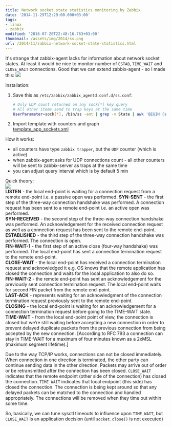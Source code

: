 ```yaml
---
title: Network socket state statistics monitoring by Zabbix
date: '2014-11-29T12:29:00.000+03:00'
tags:
- linux
- zabbix
modified: '2016-07-20T22:48:16.763+03:00'
thumbnail: /assets/img/2014/ss.png
url: /2014/11/zabbix-network-socket-state-statistics.html
---
```

It's strange that zabbix-agent lacks for information about network socket states. At least it would be nice to monitor number of `ESTAB`, `TIME_WAIT` and `CLOSE_WAIT` connections.
Good that we can extend zabbix-agent - so I made this:
![](/assets/img/2014/ss.png)

Installation:
1. Save this as `/etc/zabbix/zabbix_agentd.conf.d/ss.conf`:
   ```bash
   # Only UDP count returned on any sock[*] key query
   # All other items send to trap keys at the same time
   UserParameter=sock[*], /bin/ss -ant | grep -v State | awk 'BEGIN {s["CLOSE-WAIT"]=0;s["ESTAB"]=0;s["FIN-WAIT-1"]=0;s["FIN-WAIT-2"]=0;s["LAST-ACK"]=0;s["SYN-RECV"]=0;s["SYN-SENT"]=0;s["TIME-WAIT"]=0} {s[$$1]++} END {for (i in s) {print "- sock["i"]", s[i]}}' | /usr/bin/zabbix_sender -c /etc/zabbix/zabbix_agentd.conf -i - >/dev/null; /bin/ss -anu | wc -l
   ```
1. Import template with counters and graph  
[template_app_sockets.xml](https://github.com/sepich/zabbix/raw/master/templates/template_app_sockets.xml)

How it works:
- all counters have type `zabbix trapper`, but the `UDP` counter (which is active)
- when zabbix-agent asks for UDP connections count - all other counters will be sent to zabbix-server as traps at the same time
- you can adjust query interval which is by default 5 min


Quick theory:  
![](/assets/img/2014/tcp.gif)  
**LISTEN** - the local end-point is waiting for a connection request from a remote end-point i.e. a passive open was performed.
**SYN-SENT** - the first step of the three-way connection handshake was performed. A connection request has been sent to a remote end-point i.e. an active open was performed.  
**SYN-RECEIVED** - the second step of the three-way connection handshake was performed. An  acknowledgement for the received connection request as well as a  connection request has been sent to the remote end-point.  
**ESTABLISHED** - the third step of the three-way connection handshake was performed. The connection is open.  
**FIN-WAIT-1** - the first step of an active close (four-way handshake) was performed.  The local end-point has sent a connection termination request to the  remote end-point.  
**CLOSE-WAIT** - the local end-point has received a connection termination request and  acknowledged it e.g. OS knows that the remote application has closed the connection and waits for the local application to also do so.  
**FIN-WAIT-2** - the remote end-point has sent an acknowledgement for the previously sent  connection termination request. The local end-point waits for second FIN packet from the remote end-point.  
**LAST-ACK** - represents waiting for an acknowledgment of the connection termination request previously sent to the remote end-point   
**CLOSING** - the local end-point is waiting for an acknowledgement for a connection termination request before going to the TIME-WAIT state.  
**TIME-WAIT** - from the local end-point point of view, the connection is closed but  we’re still waiting before accepting a new connection in order to  prevent delayed duplicate packets from the previous connection from  being accepted by the new connection. [According to RFC 793 a connection can stay in TIME-WAIT for a maximum of four minutes known as a 2xMSL (maximum segment lifetime).]

Due to the way TCP/IP works, connections can not be closed immediately. When connection in one direction is  terminated, the other party can continue sending data in the other  direction. Packets may arrive out of order or be retransmitted after the connection has been closed. `CLOSE_WAIT` indicates that the remote endpoint (other side of the connection) has closed the connection. `TIME_WAIT` indicates that local endpoint (this side) has closed the connection. The connection is being kept around so that any delayed packets can be matched to the connection and handled appropriately. The connections will be removed when they time out within some time.

So, basically, we can tune sysctl timeouts to influence upon `TIME_WAIT`, but `CLOSE_WAIT` is an application decision (until `socket.close()` is not executed)
